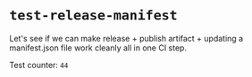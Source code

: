 # `test-release-manifest`

Let's see if we can make release + publish artifact + updating a manifest.json file work cleanly all in one CI step.

Test counter: `44`
